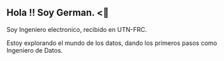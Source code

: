 ## Hola !! Soy German. <👋 


Soy Ingeniero electronico, recibido en UTN-FRC.

Estoy explorando el mundo de los datos, dando los primeros pasos como Ingeniero de Datos.
<!--
**GermanPLS/GermanPLS** is a ✨ _special_ ✨ repository because its `README.md` (this file) appears on your GitHub profile.

Here are some ideas to get you started:

- 🔭 I’m currently working on ...
- 🌱 I’m currently learning ...
- 👯 I’m looking to collaborate on ...
- 🤔 I’m looking for help with ...
- 💬 Ask me about ...
- 📫 How to reach me: ...
- 😄 Pronouns: ...
- ⚡ Fun fact: ...
-->
